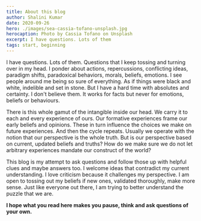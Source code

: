 ```yaml
---
title: About this blog
author: Shalini Kumar
date: 2020-09-26
hero: ./images/sea-cassia-tofano-unsplash.jpg
herocaption: Photo by Cassia Tofano on Unsplash
excerpt: I have questions. Lots of them
tags: start, beginning
---
```



I have questions. Lots of them. Questions that I keep tossing and turning over in my head. I ponder about actions, repercussions, conflicting ideas, paradigm shifts, paradoxical behaviors, morals, beliefs, emotions. I see people around me being so sure of everything. As if things were black and white, indelible and set in stone. But I have a hard time with absolutes and certainty. I don't believe them. It works for facts but never for emotions, beliefs or behaviours.

There is this whole gamut of the intangible inside our head. We carry it to each and every experience of ours. Our formative experiences frame our early beliefs and opinions. These in turn influence the choices we make on future experiences. And then the cycle repeats. Usually we operate with the notion that our perspective is the whole truth. But is our perspective based on current, updated beliefs and truths? How do we make sure we do not let arbitrary experiences mandate our construct of the world?

This blog is my attempt to ask questions and follow those up with helpful clues and maybe answers too. I welcome ideas that contradict my current understanding. I love criticism because it challenges my perspective. I am open to tossing out my beliefs if new ones, validated thoroughly, make more sense. Just like everyone out there, I am trying to better understand the puzzle that we are. 

**I hope what you read here makes you pause, think and ask questions of your own.**


